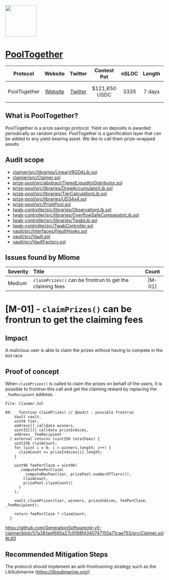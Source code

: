 <img src="https://pbs.twimg.com/profile_images/1313563688931069952/MtjyDDDh_400x400.jpg" width=100 height=100>

# [PoolTogether](https://code4rena.com/contests/2023-07-pooltogether#top)

| Protocol | Website | Twitter | Contest Pot | nSLOC | Length | Start | End |
|:--:|:--:|:--:|:--:|:--:|:--:|:--:|:--:|
| PoolTogether | [Website](https://pooltogether.com/) | [Twitter](https://twitter.com/PoolTogether_) | $121,650 USDC | 3335 | 7 days | Jul 07, 2023 | Jul 14, 2023 |

## What is PoolTogether?

PoolTogether is a prize savings protocol. Yield on deposits is awarded periodically as random prizes. PoolTogether is a gamification layer that can be added to any yield-bearing asset. We like to call them prize-wrapped assets.

## Audit scope

- [claimer/src/libraries/LinearVRGDALib.sol](https://github.com/GenerationSoftware/pt-v5-claimer/blob/57a381aef690a27c9198f4340747155a71cae753/src/libraries/LinearVRGDALib.sol)
-  [claimer/src/Claimer.sol](https://github.com/GenerationSoftware/pt-v5-claimer/blob/57a381aef690a27c9198f4340747155a71cae753/src/Claimer.sol) 
-  [prize-pool/src/abstract/TieredLiquidityDistributor.sol](https://github.com/GenerationSoftware/pt-v5-prize-pool/blob/4bc8a12b857856828c018510b5500d722b79ca3a/src/abstract/TieredLiquidityDistributor.sol) 
- [prize-pool/src/libraries/DrawAccumulatorLib.sol](https://github.com/GenerationSoftware/pt-v5-prize-pool/blob/4bc8a12b857856828c018510b5500d722b79ca3a/src/libraries/DrawAccumulatorLib.sol)
- [prize-pool/src/libraries/TierCalculationLib.sol](https://github.com/GenerationSoftware/pt-v5-prize-pool/blob/4bc8a12b857856828c018510b5500d722b79ca3a/src/libraries/TierCalculationLib.sol)
- [prize-pool/src/libraries/UD34x4.sol](https://github.com/GenerationSoftware/pt-v5-prize-pool/blob/4bc8a12b857856828c018510b5500d722b79ca3a/src/libraries/UD34x4.sol) 
- [prize-pool/src/PrizePool.sol](https://github.com/GenerationSoftware/pt-v5-prize-pool/blob/4bc8a12b857856828c018510b5500d722b79ca3a/src/PrizePool.sol) 
- [twab-controller/src/libraries/ObservationLib.sol](https://github.com/GenerationSoftware/pt-v5-twab-controller/blob/0145eeac23301ee5338c659422dd6d69234f5d50/src/libraries/ObservationLib.sol) 
- [twab-controller/src/libraries/OverflowSafeComparatorLib.sol](https://github.com/GenerationSoftware/pt-v5-twab-controller/blob/0145eeac23301ee5338c659422dd6d69234f5d50/src/libraries/OverflowSafeComparatorLib.sol) 
- [twab-controller/src/libraries/TwabLib.sol](https://github.com/GenerationSoftware/pt-v5-twab-controller/blob/0145eeac23301ee5338c659422dd6d69234f5d50/src/libraries/TwabLib.sol) 
- [twab-controller/src/TwabController.sol](https://github.com/GenerationSoftware/pt-v5-twab-controller/blob/0145eeac23301ee5338c659422dd6d69234f5d50/src/TwabController.sol) 
- [vault/src/interfaces/IVaultHooks.sol](https://github.com/GenerationSoftware/pt-v5-vault/blob/b1deb5d494c25f885c34c83f014c8a855c5e2749/src/interfaces/IVaultHooks.sol) 
- [vault/src/Vault.sol](https://github.com/GenerationSoftware/pt-v5-vault/blob/b1deb5d494c25f885c34c83f014c8a855c5e2749/src/Vault.sol) 
- [vault/src/VaultFactory.sol](https://github.com/GenerationSoftware/pt-v5-vault/blob/b1deb5d494c25f885c34c83f014c8a855c5e2749/src/VaultFactory.sol)
  
## Issues found by Mlome

| Severity | Title | Count |
|:--|:--|:--:|
| Medium | `claimPrizes()` can be frontrun to get the claiming fees | [M-01] |

# [M-01] - `claimPrizes()` can be frontrun to get the claiming fees

## Impact
A malicious user is able to claim the prizes without having to compete in the bot race

## Proof of concept
When `claimPrizes()` is called to claim the prizes on behalf of the users, it is possible to frontrun this call and get the claiming reward by replacing the `_feeRecipient` address.

```solidity
File: Claimer.Sol

60:   function claimPrizes( // @audit - possible frontrun
    Vault vault,
    uint8 tier,
    address[] calldata winners,
    uint32[][] calldata prizeIndices,
    address _feeRecipient
  ) external returns (uint256 totalFees) {
    uint256 claimCount;
    for (uint i = 0; i < winners.length; i++) {
      claimCount += prizeIndices[i].length;
    }

    uint96 feePerClaim = uint96(
      _computeFeePerClaim(
        _computeMaxFee(tier, prizePool.numberOfTiers()),
        claimCount,
        prizePool.claimCount()
      )
    );

    vault.claimPrizes(tier, winners, prizeIndices, feePerClaim, _feeRecipient);

    return feePerClaim * claimCount;
  }
```
https://github.com/GenerationSoftware/pt-v5-claimer/blob/57a381aef690a27c9198f4340747155a71cae753/src/Claimer.sol#L60


## Recommended Mitigation Steps
The protocol should implement an anti-frontrunning strategy such as the LibSubmarine (https://libsubmarine.org/)